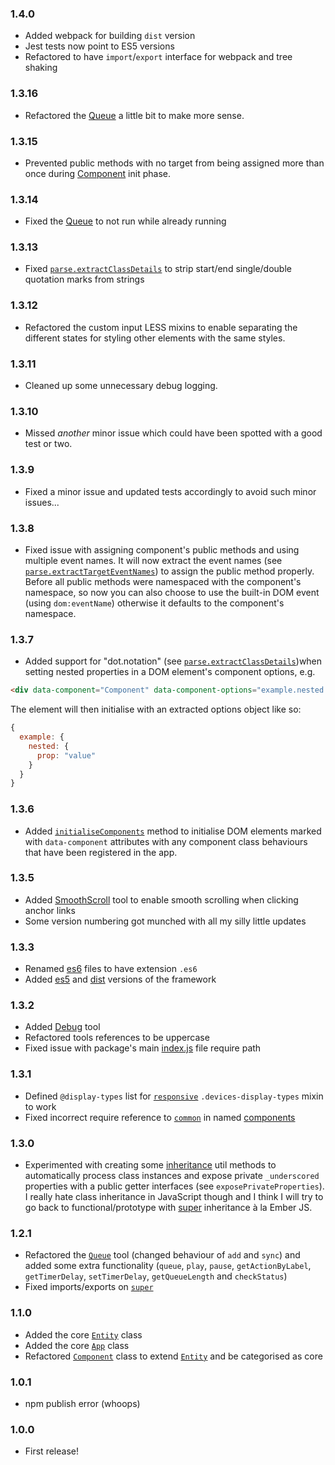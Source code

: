 ### 1.4.0

* Added webpack for building `dist` version
* Jest tests now point to ES5 versions
* Refactored to have `import`/`export` interface for webpack and tree shaking


### 1.3.16

* Refactored the [Queue](es6/tools/queue.es6) a little bit to make more sense.


### 1.3.15

* Prevented public methods with no target from being assigned more than once during [Component](es6/core/component.es6)
  init phase.


### 1.3.14

* Fixed the [Queue](es6/tools/queue.es6) to not run while already running


### 1.3.13

* Fixed [`parse.extractClassDetails`](es6/utils/parse.es6) to strip start/end single/double quotation marks from strings


### 1.3.12

* Refactored the custom input LESS mixins to enable separating the different states for styling other elements with the
  same styles. 


### 1.3.11

* Cleaned up some unnecessary debug logging.


### 1.3.10

* Missed *another* minor issue which could have been spotted with a good test or two.


### 1.3.9

* Fixed a minor issue and updated tests accordingly to avoid such minor issues...


### 1.3.8

* Fixed issue with assigning component's public methods and using multiple event names. It will now extract the event
  names (see [`parse.extractTargetEventNames`](es6/utils/parse.es6)) to assign the public method properly. Before all
  public methods were namespaced with the component's namespace, so now you can also choose to use the built-in DOM
  event (using `dom:eventName`) otherwise it defaults to the component's namespace.


### 1.3.7

* Added support for "dot.notation" (see [`parse.extractClassDetails`](es6/utils/parse.es6))when setting nested
  properties in a DOM element's component options, e.g.
```html
<div data-component="Component" data-component-options="example.nested.prop: value"></div>
```
  The element will then initialise with an extracted options object like so:
```js
{
  example: {
    nested: {
      prop: "value"
    }
  }
}
```


### 1.3.6

* Added [`initialiseComponents`](es6/core/app.es6) method to initialise DOM elements marked with `data-component`
  attributes with any component class behaviours that have been registered in the app.


### 1.3.5

* Added [SmoothScroll](es6/tools/smooth-scroll.es6) tool to enable smooth scrolling when clicking anchor links
* Some version numbering got munched with all my silly little updates


### 1.3.3

* Renamed [es6](es6) files to have extension `.es6`
* Added [es5](es5) and [dist](dist) versions of the framework


### 1.3.2

* Added [Debug](es6/tools/debug.es6) tool
* Refactored tools references to be uppercase
* Fixed issue with package's main [index.js](es6/index.es6) file require path


### 1.3.1

* Defined `@display-types` list for [`responsive`](less/mixins/responsive.less) `.devices-display-types` mixin to work 
* Fixed incorrect require reference to [`common`](es6/common.es6) in named [components](es6/components)


### 1.3.0

* Experimented with creating some [inheritance](es6/utils/inheritance.es6) util methods to automatically process class
  instances and expose private `_underscored` properties with a public getter interfaces (see `exposePrivateProperties`).
  I really hate class inheritance in JavaScript though and I think I will try to go back to functional/prototype with
  [super](es6/utils/super.es6) inheritance à la Ember JS.


### 1.2.1

* Refactored the [`Queue`](es6/tools/queue.es6) tool (changed behaviour of `add` and `sync`) and added some extra
  functionality (`queue`, `play`, `pause`, `getActionByLabel`, `getTimerDelay`, `setTimerDelay`, `getQueueLength` and
  `checkStatus`)
* Fixed imports/exports on [`super`](es6/utils/super.es6)


### 1.1.0

* Added the core [`Entity`](es6/core/entity.es6) class
* Added the core [`App`](es6/core/app.es6) class
* Refactored [`Component`](es6/core/component.es6) class to extend [`Entity`](es6/core/entity.es6) and be categorised as
  core


### 1.0.1

* npm publish error (whoops)


### 1.0.0

* First release!
